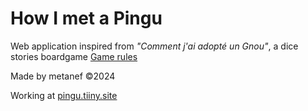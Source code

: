 # How I met a Pingu
Web application inspired from _"Comment j'ai adopté un Gnou"_, a dice stories boardgame [Game rules](https://apprendreaeduquer.fr/comment-jai-adopte-un-gnou/)

Made by metanef ©2024

Working at [pingu.tiiny.site](https://pingu.tiiny.site)
